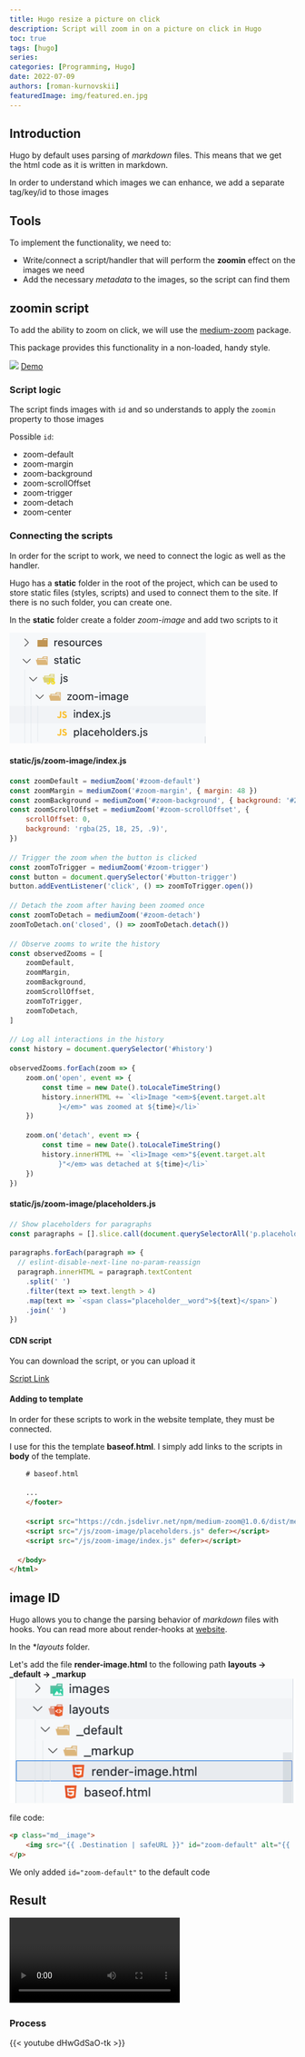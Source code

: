 ```yaml
---
title: Hugo resize a picture on click
description: Script will zoom in on a picture on click in Hugo
toc: true
tags: [hugo]
series: 
categories: [Programming, Hugo]
date: 2022-07-09
authors: [roman-kurnovskii]
featuredImage: img/featured.en.jpg
---
```



## Introduction

Hugo by default uses parsing of *markdown* files. This means that we get the html code as it is written in markdown.

In order to understand which images we can enhance, we add a separate tag/key/id to those images

## Tools

To implement the functionality, we need to:

- Write/connect a script/handler that will perform the **zoomin** effect on the images we need
- Add the necessary *metadata* to the images, so the script can find them
  
## zoomin script

To add the ability to zoom on click, we will use the [medium-zoom](https://github.com/francoischalifour/medium-zoom) package.

This package provides this functionality in a non-loaded, handy style.

![](https://user-images.githubusercontent.com/6137112/43369906-7623239a-9376-11e8-978b-6e089be499fb.gif)
[Demo](https://medium-zoom.francoischalifour.com/)

### Script logic

The script finds images with `id` and so understands to apply the `zoomin` property to those images

Possible `id`:

- zoom-default
- zoom-margin
- zoom-background
- zoom-scrollOffset
- zoom-trigger
- zoom-detach
- zoom-center

### Connecting the scripts

In order for the script to work, we need to connect the logic as well as the handler.

Hugo has a **static** folder in the root of the project, which can be used to store static files (styles, scripts) and used to connect them to the site. If there is no such folder, you can create one.

In the **static** folder create a folder *zoom-image* and add two scripts to it

![](img/static-scripts.png)

#### static/js/zoom-image/index.js

```javascript
const zoomDefault = mediumZoom('#zoom-default')
const zoomMargin = mediumZoom('#zoom-margin', { margin: 48 })
const zoomBackground = mediumZoom('#zoom-background', { background: '#212530' })
const zoomScrollOffset = mediumZoom('#zoom-scrollOffset', {
    scrollOffset: 0,
    background: 'rgba(25, 18, 25, .9)',
})

// Trigger the zoom when the button is clicked
const zoomToTrigger = mediumZoom('#zoom-trigger')
const button = document.querySelector('#button-trigger')
button.addEventListener('click', () => zoomToTrigger.open())

// Detach the zoom after having been zoomed once
const zoomToDetach = mediumZoom('#zoom-detach')
zoomToDetach.on('closed', () => zoomToDetach.detach())

// Observe zooms to write the history
const observedZooms = [
    zoomDefault,
    zoomMargin,
    zoomBackground,
    zoomScrollOffset,
    zoomToTrigger,
    zoomToDetach,
]

// Log all interactions in the history
const history = document.querySelector('#history')

observedZooms.forEach(zoom => {
    zoom.on('open', event => {
        const time = new Date().toLocaleTimeString()
        history.innerHTML += `<li>Image "<em>${event.target.alt
            }</em>" was zoomed at ${time}</li>`
    })

    zoom.on('detach', event => {
        const time = new Date().toLocaleTimeString()
        history.innerHTML += `<li>Image <em>"${event.target.alt
            }"</em> was detached at ${time}</li>`
    })
})
```

#### static/js/zoom-image/placeholders.js

```javascript
// Show placeholders for paragraphs
const paragraphs = [].slice.call(document.querySelectorAll('p.placeholder'))

paragraphs.forEach(paragraph => {
  // eslint-disable-next-line no-param-reassign
  paragraph.innerHTML = paragraph.textContent
    .split(' ')
    .filter(text => text.length > 4)
    .map(text => `<span class="placeholder__word">${text}</span>`)
    .join(' ')
})
```

#### CDN script

You can download the script, or you can upload it

[Script Link](https://cdn.jsdelivr.net/npm/medium-zoom@1.0.6/dist/medium-zoom.min.js)

#### Adding to template

In order for these scripts to work in the website template, they must be connected.

I use for this the template **baseof.html**. I simply add links to the scripts in **body** of the template.

```html
    # baseof.html

    ...
    </footer>

    <script src="https://cdn.jsdelivr.net/npm/medium-zoom@1.0.6/dist/medium-zoom.min.js" defer></script>
    <script src="/js/zoom-image/placeholders.js" defer></script>
    <script src="/js/zoom-image/index.js" defer></script>

  </body>
</html>
```

## image ID

Hugo allows you to change the parsing behavior of *markdown* files with hooks. You can read more about render-hooks at [website](https://gohugo.io/templates/render-hooks/).

In the **layouts* folder.

Let's add the file **render-image.html** to the following path **layouts -> _default -> _markup**
![](img/render-image-path.png)

file code:

```html
<p class="md__image">
    <img src="{{ .Destination | safeURL }}" id="zoom-default" alt="{{ .Text }}" {{ with .Title}} title="{{ . }}" {{ end }} />
</p>
```

We only added `id="zoom-default"` to the default code

## Result

<video  controls>
  <source src="img/gallery.mp4" type="video/mp4">
Your browser does not support the video tag.
</video>

### Process

{{< youtube dHwGdSaO-tk >}}
